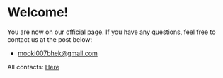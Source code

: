 # Welcome!
You are now on our official page. If you have any questions, feel free to contact us at the post below:

* mooki007bhek@gmail.com

All contacts: [Here](mainpage.md)
